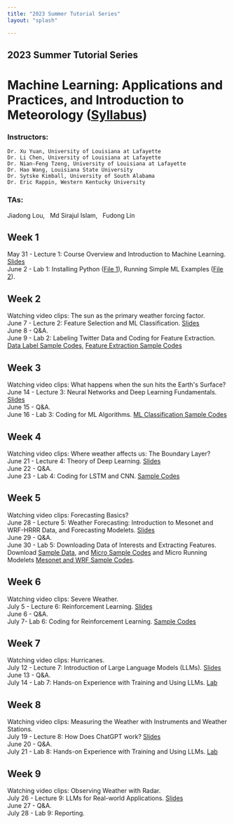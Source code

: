 ```yaml
---
title: "2023 Summer Tutorial Series"
layout: "splash"

---
```




## 2023 Summer Tutorial Series

# Machine Learning: Applications and Practices, and Introduction to Meteorology ([Syllabus](/tutorial/2023/Syllabus.pdf))

### Instructors:  
	Dr. Xu Yuan, University of Louisiana at Lafayette  
	Dr. Li Chen, University of Louisiana at Lafayette  
	Dr. Nian-Feng Tzeng, University of Louisiana at Lafayette  
	Dr. Hao Wang, Louisiana State University  
	Dr. Sytske Kimball, University of South Alabama  
	Dr. Eric Rappin, Western Kentucky University  

### TAs: 
Jiadong Lou, &nbsp; Md Sirajul Islam, &nbsp; Fudong Lin


## Week 1
May 31 - Lecture 1: Course Overview and Introduction to Machine Learning. [Slides](/tutorial/2023/lecture_1.pdf)  
June 2 - Lab 1: Installing Python ([File 1](/tutorial/2022/installing_python.pdf)), Running Simple ML Examples ([File 2](/tutorial/2022/Traditional_ML.docx)).  


## Week 2
Watching video clips: The sun as the primary weather forcing factor.  
June 7 - Lecture 2: Feature Selection and ML Classification. [Slides](/tutorial/2023/lecture_2.pdf)  
June 8 - Q&A.  
June 9 - Lab 2: Labeling Twitter Data and Coding for Feature Extraction. [Data Label Sample Codes](/tutorial/2022/Labeling_code.zip), [Feature Extraction Sample Codes](/tutorial/2022/Feature_Extraction_code.zip)  


## Week 3
Watching video clips: What happens when the sun hits the Earth's Surface?  
June 14 - Lecture 3: Neural Networks and Deep Learning Fundamentals. [Slides](/tutorial/2023/lecture_3.pdf)  
June 15 - Q&A.  
June 16 - Lab 3: Coding for ML Algorithms. [ML Classification Sample Codes](/tutorial/2023/ML_Classification_code.zip)  


## Week 4
Watching video clips: Where weather affects us: The Boundary Layer?  
June 21 - Lecture 4: Theory of Deep Learning. [Slides](/tutorial/2023/lecture_4.pdf)  
June 22 - Q&A.  
June 23 - Lab 4: Coding for LSTM and CNN. [Sample Codes](/tutorial/2023/LSTMCNN.zip)  


## Week 5
Watching video clips: Forecasting Basics?  
June 28 - Lecture 5: Weather Forecasting: Introduction to Mesonet and WRF-HRRR Data, and Forecasting Modelets. [Slides](/tutorial/2023/lecture_5.pdf)  
June 29 - Q&A.  
June 30 - Lab 5: Downloading Data of Interests and Extracting Features. Download [Sample Data](https://drive.google.com/file/d/1_PE2-Y0rz-5_9-jM1ZuqXqeNhmg0VKkV/view?usp=share_link), and [Micro Sample Codes](https://drive.google.com/file/d/1D5VrocUmQKwYh8HZ4DxirvtNi3tIV7rm/view?usp=share_link) and Micro Running Modelets [Mesonet and WRF Sample Codes](https://drive.google.com/file/d/1DU7st_iSQ2PIeM2Dpx1vnJ0exy_eZads/view?usp=share_link).  


## Week 6
Watching video clips: Severe Weather.  
July 5 - Lecture 6: Reinforcement Learning. [Slides](/tutorial/2023/lecture_6.pdf)  
June 6 - Q&A.  
July 7- Lab 6: Coding for Reinforcement Learning. [Sample Codes](https://drive.google.com/file/d/1-NDPk--BDYzyMwmgd9JXhMdCT2Jfjt6M/view?usp=share_link)  


## Week 7
Watching video clips: Hurricanes.  
July 12 - Lecture 7: Introduction of Large Language Models (LLMs). [Slides](/tutorial/2023/lecture_7.pdf)  
June 13 - Q&A.  
July 14 - Lab 7: Hands-on Experience with Training and Using LLMs. [Lab](https://colab.research.google.com/drive/1Tb46AR_3-9xL2pAV2KqONxaQ6kWGsW8K?usp=sharing)  


## Week 8
Watching video clips: Measuring the Weather with Instruments and Weather Stations.  
July 19 - Lecture 8: How Does ChatGPT work? [Slides](/tutorial/2023/lecture_8.pdf)  
June 20 - Q&A.  
July 21 - Lab 8: Hands-on Experience with Training and Using LLMs. [Lab](https://colab.research.google.com/drive/1pwN7NJPFga0WxMGof1D9uuPEKz4mHyk0?usp=sharing)  
 


## Week 9
Watching video clips: Observing Weather with Radar.  
July 26 - Lecture 9: LLMs for Real-world Applications. [Slides](/tutorial/2023/lecture_9.pdf)  
June 27 - Q&A.  
July 28 - Lab 9: Reporting.  




